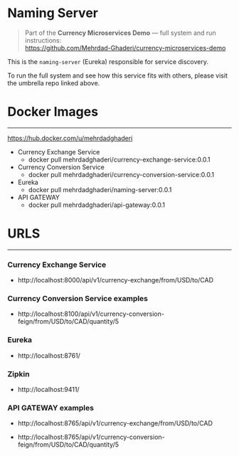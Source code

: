 # Naming Server
> Part of the **Currency Microservices Demo** — full system and run instructions:  
> https://github.com/Mehrdad-Ghaderi/currency-microservices-demo

This is the `naming-server` (Eureka) responsible for service discovery.

To run the full system and see how this service fits with others, please visit the umbrella repo linked above.



# Docker Images

---

https://hub.docker.com/u/mehrdadghaderi
- Currency Exchange Service
  - docker pull mehrdadghaderi/currency-exchange-service:0.0.1
- Currency Conversion Service
  - docker pull mehrdadghaderi/currency-conversion-service:0.0.1
- Eureka
  - docker pull mehrdadghaderi/naming-server:0.0.1
- API GATEWAY
  - docker pull mehrdadghaderi/api-gateway:0.0.1


# URLS

---
### Currency Exchange Service
- http://localhost:8000/api/v1/currency-exchange/from/USD/to/CAD

### Currency Conversion Service examples

[//]: # (- http://localhost:8100/api/v1/currency-conversion/from/USD/to/CAD/quantity/5)
- http://localhost:8100/api/v1/currency-conversion-feign/from/USD/to/CAD/quantity/5

### Eureka
- http://localhost:8761/

### Zipkin
- http://localhost:9411/

### API GATEWAY examples

- http://localhost:8765/api/v1/currency-exchange/from/USD/to/CAD

[//]: # (- http://localhost:8765/api/v1/currency-conversion/from/USD/to/CAD/quantity/5)
- http://localhost:8765/api/v1/currency-conversion-feign/from/USD/to/CAD/quantity/5
